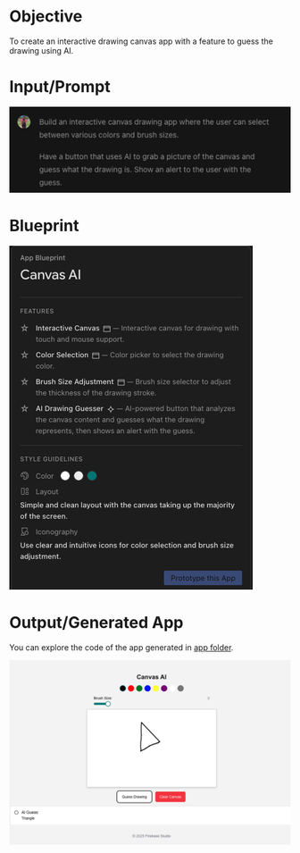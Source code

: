 # Objective

To create an interactive drawing canvas app with a feature to guess the drawing
using AI.


# Input/Prompt

![Prompt Given to the App Prototyping Agent to Generate the Drawing Canvas App](./assets/images/canvas-prompt.png)


# Blueprint

![Blueprint Generated by the App Prototyping Agent](./assets/images/canvas-blueprint.png)

# Output/Generated App

You can explore the code of the app generated in [app folder](./app). 

![UI for the Application Generated by the App Prototyping Agent](./assets/images/canvas-output.png)
